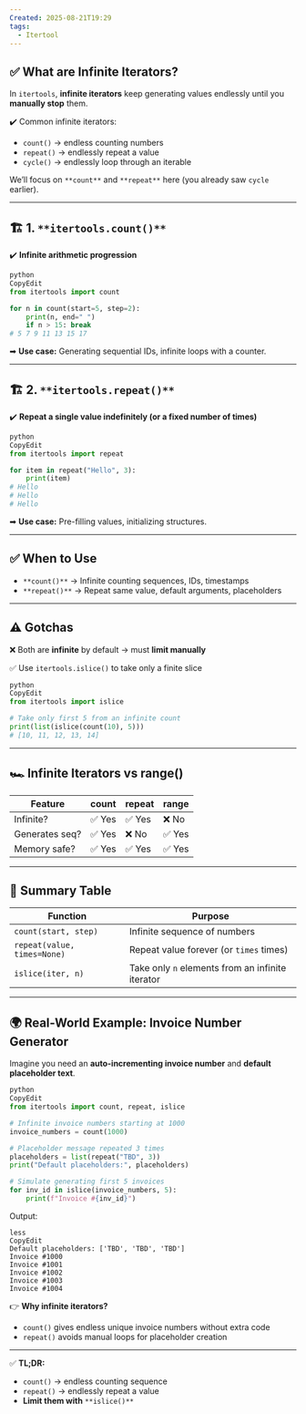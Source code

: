 ```yaml
---
Created: 2025-08-21T19:29
tags:
  - Itertool
---
```

## ✅ **What are Infinite Iterators?**

In `itertools`, **infinite iterators** keep generating values endlessly until you **manually stop** them.

✔️ Common infinite iterators:

- `count()` → endless counting numbers
- `repeat()` → endlessly repeat a value
- `cycle()` → endlessly loop through an iterable

We’ll focus on `**count**` and `**repeat**` here (you already saw `cycle` earlier).

---

## 🏗 **1.** `**itertools.count()**`

✔️ **Infinite arithmetic progression**

```Python
python
CopyEdit
from itertools import count

for n in count(start=5, step=2):
    print(n, end=" ")
    if n > 15: break
# 5 7 9 11 13 15 17

```

➡ **Use case:** Generating sequential IDs, infinite loops with a counter.

---

## 🏗 **2.** `**itertools.repeat()**`

✔️ **Repeat a single value indefinitely (or a fixed number of times)**

```Python
python
CopyEdit
from itertools import repeat

for item in repeat("Hello", 3):
    print(item)
# Hello
# Hello
# Hello

```

➡ **Use case:** Pre-filling values, initializing structures.

---

## ✅ **When to Use**

- `**count()**` → Infinite counting sequences, IDs, timestamps
- `**repeat()**` → Repeat same value, default arguments, placeholders

---

## ⚠️ **Gotchas**

❌ Both are **infinite** by default → must **limit manually**

✅ Use `itertools.islice()` to take only a finite slice

```Python
python
CopyEdit
from itertools import islice

# Take only first 5 from an infinite count
print(list(islice(count(10), 5)))
# [10, 11, 12, 13, 14]

```

---

## 🏎 **Infinite Iterators vs range()**

|Feature|count|repeat|range|
|---|---|---|---|
|Infinite?|✅ Yes|✅ Yes|❌ No|
|Generates seq?|✅ Yes|❌ No|✅ Yes|
|Memory safe?|✅ Yes|✅ Yes|✅ Yes|

---

## 📌 **Summary Table**

|Function|Purpose|
|---|---|
|`count(start, step)`|Infinite sequence of numbers|
|`repeat(value, times=None)`|Repeat value forever (or `times` times)|
|`islice(iter, n)`|Take only `n` elements from an infinite iterator|

---

## 🌍 **Real-World Example: Invoice Number Generator**

Imagine you need an **auto-incrementing invoice number** and **default placeholder text**.

```Python
python
CopyEdit
from itertools import count, repeat, islice

# Infinite invoice numbers starting at 1000
invoice_numbers = count(1000)

# Placeholder message repeated 3 times
placeholders = list(repeat("TBD", 3))
print("Default placeholders:", placeholders)

# Simulate generating first 5 invoices
for inv_id in islice(invoice_numbers, 5):
    print(f"Invoice #{inv_id}")

```

Output:

```Plain
less
CopyEdit
Default placeholders: ['TBD', 'TBD', 'TBD']
Invoice #1000
Invoice #1001
Invoice #1002
Invoice #1003
Invoice #1004

```

👉 **Why infinite iterators?**

- `count()` gives endless unique invoice numbers without extra code
- `repeat()` avoids manual loops for placeholder creation

---

✅ **TL;DR:**

- `count()` → endless counting sequence
- `repeat()` → endlessly repeat a value
- **Limit them with** `**islice()**`
